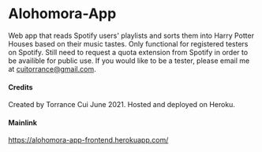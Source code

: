 # Alohomora-App
Web app that reads Spotify users' playlists and sorts them into Harry Potter Houses based on their music tastes. Only functional for registered testers on Spotify. Still need to request a quota extension from Spotify in order to be availible for public use. If you would like to be a tester, please email me at cuitorrance@gmail.com.

#### Credits

Created by Torrance Cui June 2021. Hosted and deployed on Heroku.

#### Mainlink

https://alohomora-app-frontend.herokuapp.com/

